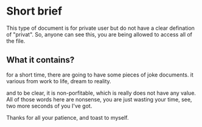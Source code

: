 # Short brief
This type of document is for private user but do not have a clear defination of "privat".
So, anyone can see this, you are being allowed to access all of the file.
## What it contains?
for a short time, there are going to have some pieces of joke documents. 
it various from work to life, dream to reality.

and to be clear, it is non-porfitable, which is really does not have any value. All of those words here are nonsense, you are just wasting your time, see, two more seconds of you I've got.

Thanks for all your patience, and toast to myself.

